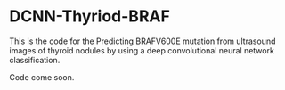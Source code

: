 # DCNN-Thyriod-BRAF

This is the code for the Predicting BRAFV600E mutation from ultrasound images of thyroid nodules by using a deep convolutional neural network classification. 


Code come soon.

